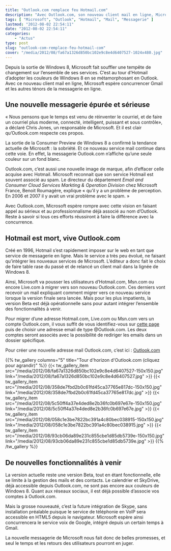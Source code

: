 ```yaml
---
title: "Outlook.com remplace feu Hotmail.com"
description: "Avec Outlook.com, son nouveau client mail en ligne, Microsoft espère concurrencer Gmail et les autres ténors de la messagerie en ligne."
tags: [ "Microsoft", "Outlook", "Hotmail", "Mail", "Messagerie" ]
lastmod: "2012-08-02 22:54:11"
date: "2012-08-02 22:54:11"
categories:
    - "Actus"
type: post
slug: "outlook-com-remplace-feu-hotmail-com"
cover: "/media/2012/08/fa67a1326d850bc102e9c8e4d6407527-1024x480.jpg"
---
```


Depuis la sortie de Windows 8, Microsoft fait souffler une tempête de changement sur l’ensemble de ses services. C’est au tour d’Hotmail d’adopter les couleurs de Windows 8 en se métamorphosant en Outlook. Avec ce nouveau client mail en ligne, Microsoft espère concurrencer Gmail et les autres ténors de la messagerie en ligne.

## Une nouvelle messagerie épurée et sérieuse

« Nous pensons que le temps est venu de réinventer le courriel, et de faire un courriel plus moderne, connecté, intelligent, puissant et sous contrôle», a déclaré Chris Jones, un responsable de Microsoft. Et il est clair qu’Outlook.com respecte ces propos.

La sortie de la Consumer Preview de Windows 8 a confirmé la tendance actuelle de Microsoft : la sobriété. Et ce nouveau service mail continue dans cette voie. En effet, la messagerie Outlook.com n’affiche qu’une seule couleur sur un fond blanc.

Outlook.com, c’est aussi une nouvelle image de marque, afin d’effacer celle acquise avec Hotmail. Microsoft reconnait que son service Hotmail est souvent associé au spam. Le directeur du département *Email and Consumer Cloud Services Markting & Operation Division* chez Microsoft France, Benoit Roumagère, explique « qu’il y a un problème de perception. En 2006 et 2007 il y avait un vrai problème avec le spam. »

Avec Outlook.com, Microsoft espère rompre avec cette vision en faisant appel au sérieux et au professionnalisme déjà associé au nom d’Outlook. Reste à savoir si tous ces efforts réussiront à faire la différence avec la concurrence.

## Hotmail est mort, vive Outlook.com

Créé en 1996, Hotmail s’est rapidement imposer sur le web en tant que service de messagerie en ligne. Mais le service a très peu évolué, ne faisant qu’intégrer les nouveaux services de Microsoft. L’éditeur a donc fait le choix de faire table rase du passé et de relancé un client mail dans la lignée de Windows 8.

Ainsi, Microsoft va pousser les utilisateurs d’Hotmail.com, Msn.com ou encore Live.com à migrer vers son nouveau Outlook.com. Ces derniers vont recevoir un mail expliquant comment migrer vers ce nouveau service lorsque la version finale sera lancée. Mais pour les plus impatients, la version Beta est déjà opérationnelle sans pour autant intégrer l’ensemble des fonctionnalités à venir.

Pour migrer d’une adresse Hotmail.com, Live.com ou Msn.com vers un compte Outlook.com, il vous suffit de vous identifiez-vous sur [cette page](https://login.live.com/login.srf) puis de choisir une adresse email de type @Outlook.com. Les deux comptes seront associés avec la possibilité de rediriger les emails dans un dossier spécifique.

Pour créer une nouvelle adresse mail Outlook.com, c’est ici : [Outlook.com](https://signup.live.com/signup)

{{% tw_gallery columns="5" title="Tour d'horizon d'Outlook.com (cliquez pour agrandir)" %}}
{{< tw_gallery_item src="/media/2012/08/fa67a1326d850bc102e9c8e4d6407527-150x150.jpg" link="/media/2012/08/fa67a1326d850bc102e9c8e4d6407527.jpg" >}}
{{< tw_gallery_item src="/media/2012/08/358de7fbd2b0c61fd45ca37765e817dc-150x150.jpg" link="/media/2012/08/358de7fbd2b0c61fd45ca37765e817dc.jpg" >}}
{{< tw_gallery_item src="/media/2012/08/5c50ff4a37e4ded8e2b36fc0b697e67e-150x150.jpg" link="/media/2012/08/5c50ff4a37e4ded8e2b36fc0b697e67e.jpg" >}}
{{< tw_gallery_item src="/media/2012/08/058c1e3be7822bc391a4c80bec038915-150x150.jpg" link="/media/2012/08/058c1e3be7822bc391a4c80bec038915.jpg" >}}
{{< tw_gallery_item src="/media/2012/08/93cb06da89e231c855cbe1d85db5739e-150x150.jpg" link="/media/2012/08/93cb06da89e231c855cbe1d85db5739e.jpg" >}}
{{% /tw_gallery %}}

## De nouvelles fonctionnalités à venir

La version actuelle reste une version Beta, tout en étant fonctionnelle, elle se limite à la gestion des mails et des contacts. Le calendrier et SkyDrive, déjà accessible depuis Outlook.com, ne sont pas encore aux couleurs de Windows 8. Quant aux réseaux sociaux, il est déjà possible d’associe vos comptes à Outlook.com.

Mais la grosse nouveauté, c’est la future intégration de Skype, sans installation préalable puisque le service de téléphonie en VoIP sera accessible en HTML5 depuis le navigateur. Microsoft espère ainsi concurrencera le service voix de Google, intégré depuis un certain temps à Gmail.

La nouvelle messagerie de Microsoft nous fait donc de belles promesses, et seul le temps et les retours des utilisateurs pourront en juger.